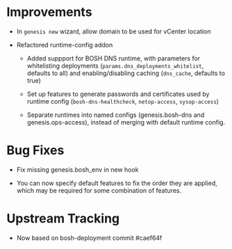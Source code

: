 # Improvements

* In `genesis new` wizard, allow domain to be used for vCenter location

* Refactored runtime-config addon

  - Added suppport for BOSH DNS runtime, with parameters for whitelisting
    deployments (`params.dns_deployments_whitelist`, defaults to all) and
    enabling/disabling caching (`dns_cache`, defaults to true)

  - Set up features to generate passwords and certificates used by runtime
    config (`bosh-dns-healthcheck`, `netop-access`, `sysop-access`)

  - Separate runtimes into named configs (genesis.bosh-dns and
    genesis.ops-access), instead of merging with default runtime config.

# Bug Fixes

* Fix missing genesis.bosh_env in new hook

* You can now specify default features to fix the order they are applied,
  which may be required for some combination of features.

# Upstream Tracking

* Now based on bosh-deployment commit #caef64f
